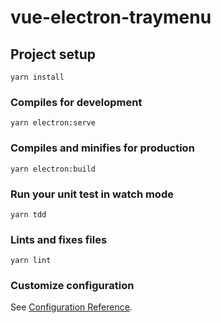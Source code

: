 # vue-electron-traymenu

## Project setup
```
yarn install
```

### Compiles for development
```
yarn electron:serve
```

### Compiles and minifies for production
```
yarn electron:build
```

### Run your unit test in watch mode
```
yarn tdd
```

### Lints and fixes files
```
yarn lint
```

### Customize configuration
See [Configuration Reference](https://cli.vuejs.org/config/).
